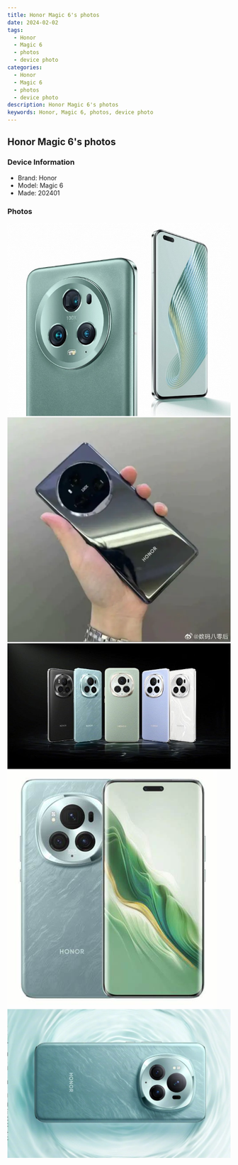 ```yaml
---
title: Honor Magic 6's photos
date: 2024-02-02
tags: 
  - Honor
  - Magic 6
  - photos
  - device photo
categories: 
  - Honor
  - Magic 6
  - photos
  - device photo
description: Honor Magic 6's photos
keywords: Honor, Magic 6, photos, device photo
---
```


## Honor Magic 6's photos

### Device Information

- Brand: Honor
- Model: Magic 6
- Made: 202401

### Photos

![/images/best-assets/devices/honor/honor-magic-6/1.jpg](/images/best-assets/devices/honor/honor-magic-6/1.jpg)
![/images/best-assets/devices/honor/honor-magic-6/2.jpg](/images/best-assets/devices/honor/honor-magic-6/2.jpg)
![/images/best-assets/devices/honor/honor-magic-6/3.jpg](/images/best-assets/devices/honor/honor-magic-6/3.jpg)
![/images/best-assets/devices/honor/honor-magic-6/4.jpg](/images/best-assets/devices/honor/honor-magic-6/4.jpg)
![/images/best-assets/devices/honor/honor-magic-6/5.jpg](/images/best-assets/devices/honor/honor-magic-6/5.jpg)
